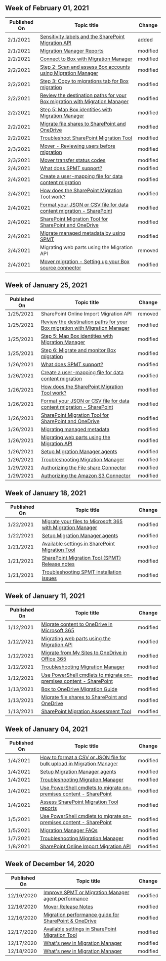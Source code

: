 <!-- This file is generated automatically each week. Changes made to this file will be overwritten.-->



## Week of February 01, 2021


| Published On |Topic title | Change |
|------|------------|--------|
| 2/1/2021 | [Sensitivity labels and the SharePoint Migration API](/SharepointMigration/sp-migration-api-and-sensitivity-labels) | added |
| 2/1/2021 | [Migration Manager Reports](/SharepointMigration/mm-reports) | modified |
| 2/2/2021 | [Connect to Box with Migration Manager](/SharepointMigration/mm-box-step1-connect) | modified |
| 2/2/2021 | [Step 2: Scan and assess Box accounts using Migration Manager](/SharepointMigration/mm-box-step2-scan-assess) | modified |
| 2/2/2021 | [Step 3: Copy to migrations tab for Box migration](/SharepointMigration/mm-box-step3-copy-to-migrations) | modified |
| 2/2/2021 | [Review the destination paths for your Box migration with Migration Manager](/SharepointMigration/mm-box-step4-review-destinations) | modified |
| 2/2/2021 | [Step 5: Map Box identities with Migration Manager](/SharepointMigration/mm-box-step5-map-identities) | modified |
| 2/2/2021 | [Migrate file shares to SharePoint and OneDrive](/SharepointMigration/fileshare-to-odsp-migration-guide) | modified |
| 2/2/2021 | [Troubleshoot SharePoint Migration Tool](/SharepointMigration/troubleshooting-common-spmt-issues) | modified |
| 2/3/2021 | [Mover - Reviewing users before migration](/SharepointMigration/mover-review-users) | modified |
| 2/3/2021 | [Mover transfer status codes](/SharepointMigration/mover-transfer-status-codes) | modified |
| 2/4/2021 | [What does SPMT support?](/SharepointMigration/what-is-supported-spmt) | modified |
| 2/4/2021 | [Create a user-mapping file for data content migration](/SharepointMigration/create-a-user-mapping-file-for-data-content-migration) | modified |
| 2/4/2021 | [How does the SharePoint Migration Tool work?](/SharepointMigration/how-the-sharepoint-migration-tool-works) | modified |
| 2/4/2021 | [Format your JSON or CSV file for data content migration - SharePoint](/SharepointMigration/how-to-format-your-csv-file-for-data-content-migration) | modified |
| 2/4/2021 | [SharePoint Migration Tool for SharePoint and OneDrive](/SharepointMigration/introducing-the-sharepoint-migration-tool) | modified |
| 2/4/2021 | [Migrate managed metadata by using SPMT](/SharepointMigration/managed-metadata-migration) | modified |
| 2/4/2021 | Migrating web parts using the Migration API | removed |
| 2/4/2021 | [Mover migration - Setting up your Box source connector](/SharepointMigration/mover-box) | modified |


## Week of January 25, 2021


| Published On |Topic title | Change |
|------|------------|--------|
| 1/25/2021 | SharePoint Online Import Migration API | removed |
| 1/25/2021 | [Review the destination paths for your Box migration with Migration Manager](/SharepointMigration/mm-box-step4-review-destinations) | modified |
| 1/25/2021 | [Step 5: Map Box identities with Migration Manager](/SharepointMigration/mm-box-step5-map-identities) | modified |
| 1/25/2021 | [Step 6: Migrate and monitor Box migration](/SharepointMigration/mm-box-step6-migrate-monitor) | modified |
| 1/26/2021 | [What does SPMT support?](/SharepointMigration/what-is-supported-spmt) | modified |
| 1/26/2021 | [Create a user-mapping file for data content migration](/SharepointMigration/create-a-user-mapping-file-for-data-content-migration) | modified |
| 1/26/2021 | [How does the SharePoint Migration Tool work?](/SharepointMigration/how-the-sharepoint-migration-tool-works) | modified |
| 1/26/2021 | [Format your JSON or CSV file for data content migration - SharePoint](/SharepointMigration/how-to-format-your-csv-file-for-data-content-migration) | modified |
| 1/26/2021 | [SharePoint Migration Tool for SharePoint and OneDrive](/SharepointMigration/introducing-the-sharepoint-migration-tool) | modified |
| 1/26/2021 | [Migrating managed metadata](/SharepointMigration/managed-metadata-migration) | modified |
| 1/26/2021 | [Migrating web parts using the Migration API](/SharepointMigration/migrate-webparts-api) | modified |
| 1/26/2021 | [Setup Migration Manager agents](/SharepointMigration/mm-setup-clients) | modified |
| 1/26/2021 | [Troubleshooting Migration Manager](/SharepointMigration/mm-troubleshoot) | modified |
| 1/29/2021 | [Authorizing the File share Connector](/SharepointMigration/mover-fileshare) | modified |
| 1/29/2021 | [Authorizing the Amazon S3 Connector](/SharepointMigration/mover-amazons3) | modified |


## Week of January 18, 2021


| Published On |Topic title | Change |
|------|------------|--------|
| 1/22/2021 | [Migrate your files to Microsoft 365 with Migration Manager](/SharepointMigration/mm-get-started) | modified |
| 1/22/2021 | [Setup Migration Manager agents](/SharepointMigration/mm-setup-clients) | modified |
| 1/21/2021 | [Available settings in SharePoint Migration Tool](/SharepointMigration/spmt-settings) | modified |
| 1/21/2021 | [SharePoint Migration Tool (SPMT) Release notes](/SharepointMigration/new-and-improved-features-in-the-sharepoint-migration-tool) | modified |
| 1/21/2021 | [Troubleshooting SPMT installation issues](/SharepointMigration/spmt-install-issues) | modified |


## Week of January 11, 2021


| Published On |Topic title | Change |
|------|------------|--------|
| 1/12/2021 | [Migrate content to OneDrive in Microsoft 365](/SharepointMigration/migrating-content-to-onedrive-for-business) | modified |
| 1/12/2021 | [Migrating web parts using the Migration API](/SharepointMigration/migration-web-parts-migrationapi) | modified |
| 1/12/2021 | [Migrate from My Sites to OneDrive in Office 365](/SharepointMigration/mysites-to-onedrive-migration-guide) | modified |
| 1/12/2021 | [Troubleshooting Migration Manager](/SharepointMigration/mm-troubleshoot) | modified |
| 1/12/2021 | [Use PowerShell cmdlets to migrate on-premises content - SharePoint](/SharepointMigration/upload-on-premises-content-to-sharepoint-online-using-powershell-cmdlets) | modified |
| 1/13/2021 | [Box to OneDrive Migration Guide](/SharepointMigration/box-to-onedrive-and-sharepoint-migration-guide) | modified |
| 1/13/2021 | [Migrate file shares to SharePoint and OneDrive](/SharepointMigration/fileshare-to-odsp-migration-guide) | modified |
| 1/13/2021 | [SharePoint Migration Assessment Tool](/SharepointMigration/overview-of-the-sharepoint-migration-assessment-tool) | modified |


## Week of January 04, 2021


| Published On |Topic title | Change |
|------|------------|--------|
| 1/4/2021 | [How to format a CSV or JSON file for bulk upload in Migration Manager](/SharepointMigration/mm-bulk-upload-format-csv-json) | modified |
| 1/4/2021 | [Setup Migration Manager agents](/SharepointMigration/mm-setup-clients) | modified |
| 1/4/2021 | [Troubleshooting Migration Manager](/SharepointMigration/mm-troubleshoot) | modified |
| 1/4/2021 | [Use PowerShell cmdlets to migrate on-premises content - SharePoint](/SharepointMigration/upload-on-premises-content-to-sharepoint-online-using-powershell-cmdlets) | modified |
| 1/4/2021 | [Assess SharePoint Migration Tool reports](/SharepointMigration/using-the-sharepoint-migration-tool-reports) | modified |
| 1/5/2021 | [Use PowerShell cmdlets to migrate on-premises content - SharePoint](/SharepointMigration/upload-on-premises-content-to-sharepoint-online-using-powershell-cmdlets) | modified |
| 1/5/2021 | [Migration Manager FAQs](/SharepointMigration/mm-faqs) | modified |
| 1/7/2021 | [Troubleshooting Migration Manager](/SharepointMigration/mm-troubleshoot) | modified |
| 1/8/2021 | [SharePoint Online Import Migration API](/SharepointMigration/migration-import-api-updates) | modified |


## Week of December 14, 2020


| Published On |Topic title | Change |
|------|------------|--------|
| 12/16/2020 | [Improve SPMT or Migration Manager agent performance](/SharepointMigration/spmt-performance-guidance) | modified |
| 12/16/2020 | [Mover Release Notes](/SharepointMigration/mover-release-notes) | modified |
| 12/16/2020 | [Migration performance guide for SharePoint & OneDrive](/SharepointMigration/sharepoint-online-and-onedrive-migration-speed) | modified |
| 12/17/2020 | [Available settings in SharePoint Migration Tool](/SharepointMigration/spmt-settings) | modified |
| 12/17/2020 | [What's new in Migration Manager](/SharepointMigration/mm-whats-new) | modified |
| 12/18/2020 | [What's new in Migration Manager](/SharepointMigration/mm-whats-new) | modified |
